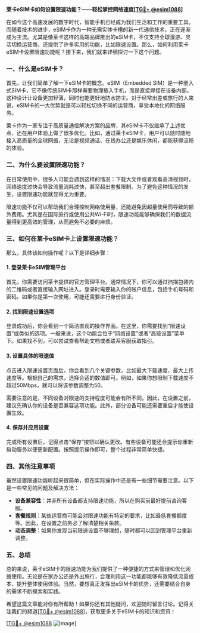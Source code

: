 **莱卡eSIM卡如何设置限速功能？——轻松掌控网络速度[[TG💪+ @esim1088](https://t.me/s/esim1088)]**

在如今这个高速发展的数字时代，智能手机已经成为我们生活和工作的重要工具。而随着技术的进步，eSIM卡作为一种无需实体卡槽的新一代通信技术，正在逐渐成为主流。尤其是像莱卡这样的高端品牌推出的eSIM卡，不仅支持全球漫游、灵活切换运营商，还提供了许多实用的功能，比如限速设置。那么，如何利用莱卡eSIM卡设置限速功能呢？接下来，我们就来详细探讨一下这个问题。

### **一、什么是eSIM卡？**

首先，让我们简单了解一下eSIM卡的概念。eSIM（Embedded SIM）是一种嵌入式SIM卡，它不像传统SIM卡那样需要物理插入手机，而是直接焊接在设备内部。这种设计让设备更加轻薄，同时也能更好地防水防尘。对于经常出差或旅行的人来说，eSIM卡的一大优势就是可以轻松切换不同的运营商，享受本地化的网络服务。

莱卡作为一家专注于高质量通信解决方案的品牌，其eSIM卡不仅继承了上述优点，还在用户体验上做了很多优化。比如，通过莱卡eSIM卡，用户可以随时随地接入高质量的全球网络，无论是视频通话、在线办公还是娱乐休闲，都能获得流畅的体验。

### **二、为什么要设置限速功能？**

在日常使用中，很多人可能会遇到这样的情况：下载大文件或者观看高清视频时，网络速度过快会导致流量消耗过快，甚至超出套餐限制。为了避免这种情况的发生，设置限速功能就显得尤为重要。

限速功能不仅可以帮助我们合理控制网络使用量，还能避免因超量使用而导致的额外费用。尤其是在国际旅行或使用公共Wi-Fi时，限速功能能够确保我们的数据流量得到更高效的管理，从而避免不必要的麻烦。

### **三、如何在莱卡eSIM卡上设置限速功能？**

那么，具体该如何操作呢？以下是详细步骤：

#### **1. 登录莱卡eSIM管理平台**

首先，你需要访问莱卡提供的官方管理平台。通常情况下，你可以通过扫描包装内的二维码或者直接输入网址进入。登录时需要输入你的账户信息，包括手机号码和密码。如果你是第一次使用，可能还需要进行身份验证。

#### **2. 找到限速设置选项**

登录成功后，你会看到一个简洁直观的操作界面。在这里，你需要找到“限速设置”或类似的选项。一般来说，这个功能会位于“网络设置”或者“高级设置”菜单下。如果找不到，可以尝试查看帮助文档或者联系客服获取指引。

#### **3. 设置具体的限速值**

点击进入限速设置页面后，你会看到几个关键参数，比如最大下载速度、最大上传速度等。根据自己的需求，选择合适的数值即可。例如，如果你想限制下载速度不超过50Mbps，就可以将该参数调整为50。

需要注意的是，不同设备对限速的支持程度可能会有所不同。因此，在设置之前，建议先确认你的设备是否兼容这项功能。此外，部分设备可能还需要重启才能使设置生效。

#### **4. 保存并应用设置**

完成所有设置后，记得点击“保存”按钮以确认更改。有些设备可能还会提示你重新启动服务以便更新配置。按照提示操作即可，整个过程非常简单快捷。

### **四、其他注意事项**

虽然设置限速功能听起来很简单，但在实际操作中还是有一些细节需要注意。以下是一些常见的问题及解决方法：

- **设备兼容性**：并非所有设备都支持限速功能，所以在购买前最好提前咨询客服。
- **套餐规则**：某些运营商可能会对限速功能有特定的要求，比如最低套餐额度等。因此，在设置之前务必了解清楚相关条款。
- **动态调整**：如果你发现当前限速设置不够理想，随时都可以回到管理平台重新调整。

### **五、总结**

总的来说，莱卡eSIM卡的限速功能为我们提供了一种便捷的方式来管理和优化网络使用。无论是在家办公还是外出旅行，合理利用这一功能都能够有效降低流量成本，提升整体使用体验。当然，要想真正发挥出eSIM卡的优势，还需要结合自身的需求不断摸索和实践。

希望这篇文章能对你有所帮助！如果你还有其他疑问，欢迎随时留言讨论。记得关注我们的频道[[TG💪+ @esim1088](https://t.me/s/esim1088)]，获取更多关于eSIM卡的知识和资讯！

[[TG💪+ @esim1088](https://t.me/s/esim1088) ![Image](https://i.postimg.cc/4NQfJmqS/Snipaste-2025-05-13-00-14-12.png)]